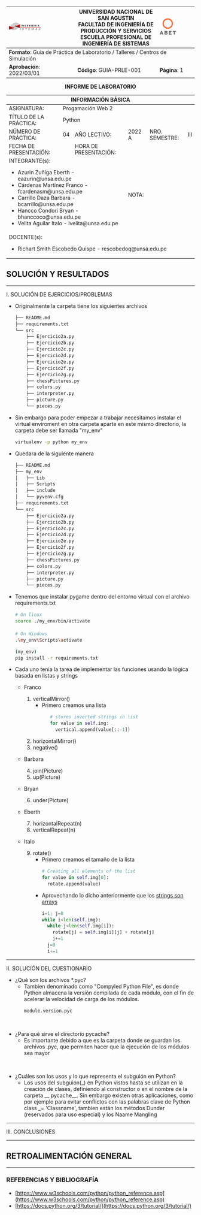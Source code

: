 <div align="center">
<table>
    <theader>
        <tr>
            <td><img src="https://github.com/rescobedoq/pw2/blob/main/epis.png?raw=true" alt="EPIS" style="width:50%; height:auto"/></td>
            <th>
                <span style="font-weight:bold;">UNIVERSIDAD NACIONAL DE SAN AGUSTIN</span><br/>
                <span style="font-weight:bold;">FACULTAD DE INGENIERÍA DE PRODUCCIÓN Y SERVICIOS</span><br/>
                <span style="font-weight:bold;">ESCUELA PROFESIONAL DE INGENIERÍA DE SISTEMAS</span>
            </th>
            <td><img src="https://github.com/rescobedoq/pw2/blob/main/abet.png?raw=true" alt="ABET" style="width:50%; height:auto"/></td>
        </tr>
    </theader>
    <tbody>
        <tr>
            <td colspan="3"><span style="font-weight:bold;">Formato</span>: Guía de Práctica de Laboratorio / Talleres / Centros de Simulación</td>
        </tr>
        <tr>
            <td><span style="font-weight:bold;">Aprobación</span>:  2022/03/01</td>
            <td><span style="font-weight:bold;">Código</span>: GUIA-PRLE-001</td>
            <td><span style="font-weight:bold;">Página</span>: 1</td>
        </tr>
    </tbody>
</table>
<span style="font-weight:bold;">INFORME DE LABORATORIO</span><br/>

<table>
    <theader>
        <tr><th colspan="6">INFORMACIÓN BÁSICA</th></tr>
    </theader>
    <tbody>
        <tr>
            <td>ASIGNATURA:</td>
            <td colspan="5">Progamación Web 2</td>
        </tr>
        <tr>
            <td>TÍTULO DE LA PRÁCTICA:</td><td colspan="5">Python</td>
        </tr>
        <tr>
            <td>NÚMERO DE PRÁCTICA:</td>
            <td>04</td>
            <td>AÑO LECTIVO:</td>
            <td>2022 A</td>
            <td>NRO. SEMESTRE:</td>
            <td>III</td>
        </tr>
        <tr>
            <td>FECHA DE PRESENTACIÓN:</td>
            <td></td>
            <td>HORA DE PRESENTACIÓN:</td>
            <td colspan="3"></td>
        </tr>
        <tr>
            <td colspan="3">INTEGRANTE(s):
                <ul>
                    <li>Azurin Zuñiga Eberth - eazurin@unsa.edu.pe</li>
                    <li>Cárdenas Martínez Franco - fcardenasm@unsa.edu.pe</li>
                    <li>Carrillo Daza Barbara - bcarrillo@unsa.edu.pe</li>
                    <li>Hancco Condori Bryan - bhanccoco@unsa.edu.pe</li>
                    <li>Velita Aguilar Italo - ivelita@unsa.edu.pe</li>
                </ul>
            </td>
            <td>NOTA:</td>
            <td colspan="2"></td>
        </tr>
        <tr>
            <td colspan="6">DOCENTE(s):
                <ul>
                    <li>Richart Smith Escobedo Quispe - rescobedoq@unsa.edu.pe</li>
                </ul>
            </td>
        </tr>
    </tbody>
</table>
</div>

<!-- Reportes -->
## SOLUCIÓN Y RESULTADOS

---

I. SOLUCIÓN DE EJERCICIOS/PROBLEMAS <br>
* Originalmente la carpeta tiene los siguientes archivos
    ```sh
    ├── README.md
    ├── requirements.txt
    └── src
        ├── Ejercicio2a.py
        ├── Ejercicio2b.py
        ├── Ejercicio2c.py
        ├── Ejercicio2d.py
        ├── Ejercicio2e.py
        ├── Ejercicio2f.py
        ├── Ejercicio2g.py
        ├── chessPictures.py
        ├── colors.py
        ├── interpreter.py
        ├── picture.py
        └── pieces.py
    ```
* Sin embargo para poder empezar a trabajar necesitamos instalar el virtual enviroment en otra carpeta aparte en este mismo directorio, la carpeta debe ser llamada "my_env"
    ```sh
    virtualenv -p python my_env
    ```
* Quedara de la siguiente manera
    ```sh
    ├── README.md
    ├── my_env
    │   ├── Lib
    │   ├── Scripts
    │   ├── include
    │   └── pyvenv.cfg
    ├── requirements.txt
    └── src
        ├── Ejercicio2a.py
        ├── Ejercicio2b.py
        ├── Ejercicio2c.py
        ├── Ejercicio2d.py
        ├── Ejercicio2e.py
        ├── Ejercicio2f.py
        ├── Ejercicio2g.py
        ├── chessPictures.py
        ├── colors.py
        ├── interpreter.py
        ├── picture.py
        └── pieces.py
    ```
* Tenemos que instalar pygame dentro del entorno virtual con el archivo requirements.txt
    ```sh
    # On linux
    source ./my_env/bin/activate

    # On Windows
    .\my_env\Scripts\activate
    ```
    ```sh
    (my_env)
    pip install -r requirements.txt
    ```
* Cada uno tenia la tarea de implementar las funciones usando la lógica basada en listas y strings
    * Franco
        1. verticalMirror()
             * Primero creamos una lista 
                 ```python
                    # stores inverted strings in list
                    for value in self.img:
                      vertical.append(value[::-1])
                 ```
        3. horizontalMirror()
        4. negative()
    * Barbara <!--Dejar el espacio de abajo-->

        4. join(Picture)
        5. up(Picture)
    * Bryan <!--Dejar el espacio de abajo-->

        6. under(Picture)

    * Eberth <!--Dejar el espacio de abajo-->

        7. horizontalRepeat(n)
        8. verticalRepeat(n)
    * Italo

        9. rotate()
            * Primero creamos el tamaño de la lista
                ```python
                # Creating all elements of the list
                for value in self.img[0]:
                  rotate.append(value)
                ```
            * Aprovechando lo dicho anteriormente que los [strings son arrays](https://www.w3schools.com/python/python_strings.asp)
                ```python
                i=1; j=0
                while i<len(self.img):
                  while j<len(self.img[i]):
                    rotate[j] = self.img[i][j] + rotate[j]
                    j+=1
                  j=0
                  i+=1
                ```
    
---

II. SOLUCIÓN DEL CUESTIONARIO

<!-- Listas puedes usar "-", "+", "*" -->
* ¿Qué son los archivos *.pyc?
    * Tambien denominado como "Compyled Python File", es donde Python almacena la versión compilada de cada módulo, con el fin de acelerar la velocidad de carga de los módulos.
        ```sh
        module.version.pyc
        ```
<br>

* ¿Para qué sirve el directorio pycache?
    * Es importante debido a que es la carpeta donde se guardan los archivos .pyc, que permiten hacer que la ejecución de los módulos sea mayor
<br>

* ¿Cuáles son los usos y lo que representa el subguión en Python?
    * Los usos del subguión(_) en Python vistos hasta se utilizan en la creación de clases, definiendo al constructor o en el nombre de la carpeta __ pycache__.
    Sin embargo existen  otras aplicaciones, como por ejemplo para evitar conflictos con las palabras clave de Python
    class _= 'Classname', tambien están los métodos Dunder (reservados para uso especial) y los Naame Mangling

---

III. CONCLUSIONES

---

## RETROALIMENTACIÓN GENERAL

---

### REFERENCIAS Y BIBLIOGRAFÍA

<!-- Enlaces -->
* [https://www.w3schools.com/python/python_reference.asp](https://www.w3schools.com/python/python_reference.asp)
* [https://docs.python.org/3/tutorial/](https://docs.python.org/3/tutorial/)
